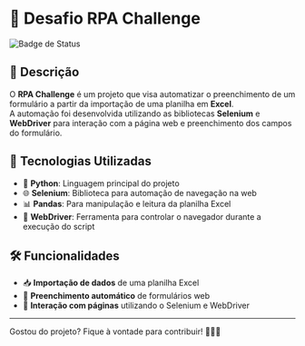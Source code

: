 # 🤖 Desafio RPA Challenge

![Badge de Status](https://img.shields.io/badge/status-Conclu%C3%ADdo-success?style=for-the-badge)

## 📌 Descrição

O **RPA Challenge** é um projeto que visa automatizar o preenchimento de um formulário a partir da importação de uma planilha em **Excel**.  
A automação foi desenvolvida utilizando as bibliotecas **Selenium** e **WebDriver** para interação com a página web e preenchimento dos campos do formulário.

## 🚀 Tecnologias Utilizadas

- 🐍 **Python**: Linguagem principal do projeto
- 🌐 **Selenium**: Biblioteca para automação de navegação na web
- 📊 **Pandas**: Para manipulação e leitura da planilha Excel
- 🧭 **WebDriver**: Ferramenta para controlar o navegador durante a execução do script

## 🛠️ Funcionalidades

- 📥 **Importação de dados** de uma planilha Excel
- 📝 **Preenchimento automático** de formulários web
- 🔄 **Interação com páginas** utilizando o Selenium e WebDriver

---
Gostou do projeto? Fique à vontade para contribuir! 🖖🏻🚀
